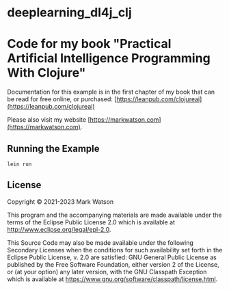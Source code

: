 # deeplearning_dl4j_clj

# Code for my book "Practical Artificial Intelligence Programming With Clojure"

Documentation for this example is in the first chapter of my book that can be read for free online, or purchased: [https://leanpub.com/clojureai](https://leanpub.com/clojureai)

Please also visit my website [https://markwatson.com](https://markwatson.com).

## Running the Example

    lein run

## License

Copyright © 2021-2023 Mark Watson

This program and the accompanying materials are made available under the
terms of the Eclipse Public License 2.0 which is available at
http://www.eclipse.org/legal/epl-2.0.

This Source Code may also be made available under the following Secondary
Licenses when the conditions for such availability set forth in the Eclipse
Public License, v. 2.0 are satisfied: GNU General Public License as published by
the Free Software Foundation, either version 2 of the License, or (at your
option) any later version, with the GNU Classpath Exception which is available
at https://www.gnu.org/software/classpath/license.html.
